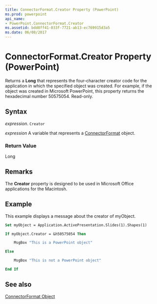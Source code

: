 ```yaml
---
title: ConnectorFormat.Creator Property (PowerPoint)
ms.prod: powerpoint
api_name:
- PowerPoint.ConnectorFormat.Creator
ms.assetid: bdd8ff41-033f-7721-ab13-ec769915d3a5
ms.date: 06/08/2017
---
```



# ConnectorFormat.Creator Property (PowerPoint)

Returns a  **Long** that represents the four-character creator code for the application in which the specified object was created. For example, if the object was created in Microsoft PowerPoint, this property returns the hexadecimal number 50575054. Read-only.


## Syntax

 _expression_. `Creator`

 _expression_ A variable that represents a [ConnectorFormat](./PowerPoint.ConnectorFormat.md) object.


### Return Value

Long


## Remarks

The  **Creator** property is designed to be used in Microsoft Office applications for the Macintosh.


## Example

This example displays a message about the creator of myObject.


```vb
Set myObject = Application.ActivePresentation.Slides(1).Shapes(1)

If myObject.Creator = &h50575054 Then

    MsgBox "This is a PowerPoint object"

Else

    MsgBox "This is not a PowerPoint object"

End If
```


## See also


[ConnectorFormat Object](PowerPoint.ConnectorFormat.md)

